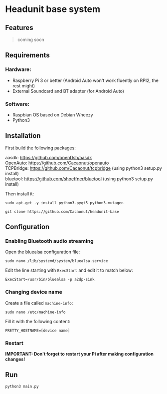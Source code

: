 # Headunit base system
## Features
> coming soon
## Requirements
### Hardware:
* Raspberry Pi 3 or better (Android Auto won't work fluently on RPI2, the rest might)
* External Soundcard and BT adapter (for Android Auto)
### Software:
* Raspbian OS based on Debian Wheezy
* Python3
## Installation
First build the following packages:  

aasdk: https://github.com/openDsh/aasdk  
OpenAuto: https://github.com/Cacaonut/openauto  
TCPBridge: https://github.com/Cacaonut/tcpbridge (using python3 setup.py install)  
bluetool: https://github.com/shoeffner/bluetool (using python3 setup.py install)

Then install it:
```
sudo apt-get -y install python3-pyqt5 python3-mutagen

git clone https://github.com/Cacaonut/headunit-base
```
## Configuration
### Enabling Bluetooth audio streaming
Open the bluealsa configuration file:
```
sudo nano /lib/systemd/system/bluealsa.service
```
Edit the line starting with `ExecStart` and edit it to match below:
```
ExecStart=/usr/bin/bluealsa -p a2dp-sink
```
### Changing device name
Create a file called `machine-info`:
```
sudo nano /etc/machine-info
```
Fill it with the following content:
```
PRETTY_HOSTNAME=[device name]
```
### Restart
__IMPORTANT: Don't forget to restart your Pi after making configuration changes!__
## Run
```
python3 main.py
```
